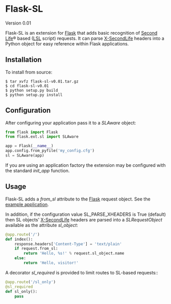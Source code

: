 Flask-SL
========
Version 0.01

Flask-SL is an extension for [Flask][flask] that adds basic recognition
of [Second Life][sl]&reg; based ([LSL][lsl] script) requests. It can 
parse [X-SecondLife][headers] headers into a Python object for easy reference 
within Flask applications.

Installation
------------

To install from source:

    $ tar xvfz flask-sl-v0.01.tar.gz 
    $ cd flask-sl-v0.01
    $ python setup.py build
    $ python setup.py install

Configuration
-------------

After configuring your application pass it to a *SLAware* 
object:

```python
from flask import Flask
from flask.ext.sl import SLAware

app = Flask(__name__)
app.config.from_pyfile('my_config.cfg')
sl = SLAware(app)
```

If you are using an application factory the extension may be
configured with the standard *init_app* function.

Usage
-----

Flask-SL adds a *from_sl* attribute to the [Flask][flask] request 
object. See the [example application][examples].

In addition, if the configuration value SL_PARSE_XHEADERS is True
(default) then SL objects' [X-SecondLife][headers] headers are parsed into a 
*SLRequestObject* available as the attribute *sl_object*:

```python
@app.route('/')
def index():
    response.headers['Content-Type'] = 'text/plain'
    if request.from_sl:
        return 'Hello, %s!' % request.sl_object.name
    else:
        return 'Hello, visitor!'
```

A decorator *sl_required* is provided to limit routes to SL-based 
requests::

```python
@app.route('/sl_only')
@sl_required
def sl_only():
    pass  
```

[flask]: http://flask.pocoo.org/
[sl]: http://secondlife.com/ "Official Second Life Homepage"
[lsl]: http://wiki.secondlife.com/wiki/LSL_Portal "Linden Scripting Language"
[headers]: http://wiki.secondlife.com/wiki/LlHTTPRequest "X-SecondLife HTTP Header Documentation"
[examples]: https://github.com/nivardus/Flask-SL/tree/master/examples "Flask-SL Examples"
[repo]: https://github.com/nivardus/Flask-SL "Flask-SL Github Repository"
